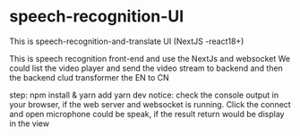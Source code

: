 # speech-recognition-UI
This is speech-recognition-and-translate UI (NextJS -react18+)


This is speech recognition front-end and use the NextJs and websocket
We could list the video player and send the video stream to backend and then 
the backend clud transformer the EN to CN

step:
    npm install & yarn add
    yarn dev
notice:
   check the console output in your browser, if the web server and websocket is running.
Click the connect and open microphone could be speak, if the result return would be display in the view